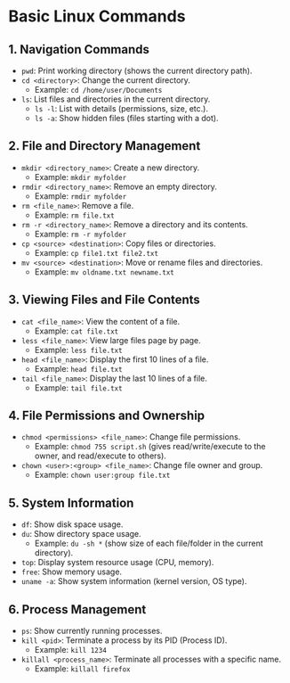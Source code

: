 # Basic Linux Commands

## 1. Navigation Commands
- `pwd`: Print working directory (shows the current directory path).
- `cd <directory>`: Change the current directory.
  - Example: `cd /home/user/Documents`
- `ls`: List files and directories in the current directory.
  - `ls -l`: List with details (permissions, size, etc.).
  - `ls -a`: Show hidden files (files starting with a dot).

## 2. File and Directory Management
- `mkdir <directory_name>`: Create a new directory.
  - Example: `mkdir myfolder`
- `rmdir <directory_name>`: Remove an empty directory.
  - Example: `rmdir myfolder`
- `rm <file_name>`: Remove a file.
  - Example: `rm file.txt`
- `rm -r <directory_name>`: Remove a directory and its contents.
  - Example: `rm -r myfolder`
- `cp <source> <destination>`: Copy files or directories.
  - Example: `cp file1.txt file2.txt`
- `mv <source> <destination>`: Move or rename files and directories.
  - Example: `mv oldname.txt newname.txt`

## 3. Viewing Files and File Contents
- `cat <file_name>`: View the content of a file.
  - Example: `cat file.txt`
- `less <file_name>`: View large files page by page.
  - Example: `less file.txt`
- `head <file_name>`: Display the first 10 lines of a file.
  - Example: `head file.txt`
- `tail <file_name>`: Display the last 10 lines of a file.
  - Example: `tail file.txt`

## 4. File Permissions and Ownership
- `chmod <permissions> <file_name>`: Change file permissions.
  - Example: `chmod 755 script.sh` (gives read/write/execute to the owner, and read/execute to others).
- `chown <user>:<group> <file_name>`: Change file owner and group.
  - Example: `chown user:group file.txt`

## 5. System Information
- `df`: Show disk space usage.
- `du`: Show directory space usage.
  - Example: `du -sh *` (show size of each file/folder in the current directory).
- `top`: Display system resource usage (CPU, memory).
- `free`: Show memory usage.
- `uname -a`: Show system information (kernel version, OS type).

## 6. Process Management
- `ps`: Show currently running processes.
- `kill <pid>`: Terminate a process by its PID (Process ID).
  - Example: `kill 1234`
- `killall <process_name>`: Terminate all processes with a specific name.
  - Example: `killall firefox`
